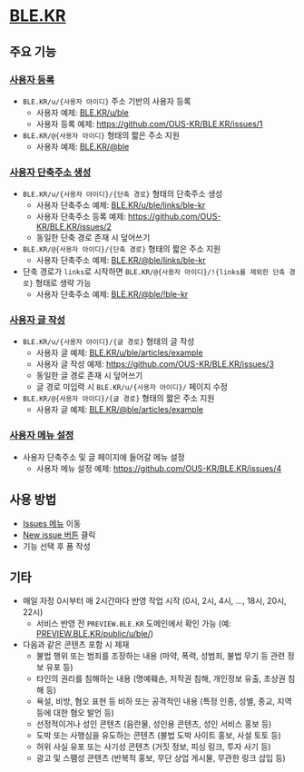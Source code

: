 # [BLE.KR](https://ble.kr)

## 주요 기능

### [사용자 등록](https://github.com/OUS-KR/BLE.KR/issues/new?template=01-user-register-by-issue.yml)

- `BLE.KR/u/{사용자 아이디}` 주소 기반의 사용자 등록
  - 사용자 예제: [BLE.KR/u/ble](https://ble.kr/u/ble)
  - 사용자 등록 예제: https://github.com/OUS-KR/BLE.KR/issues/1
- `BLE.KR/@{사용자 아이디}` 형태의 짧은 주소 지원
  - 사용자 예제: [BLE.KR/@ble](https://ble.kr/@ble)

### [사용자 단축주소 생성](https://github.com/OUS-KR/BLE.KR/issues/new?template=02-user-short-url-register-by-issue.yml)

- `BLE.KR/u/{사용자 아이디}/{단축 경로}` 형태의 단축주소 생성
  - 사용자 단축주소 예제: [BLE.KR/u/ble/links/ble-kr](https://ble.kr/u/ble/links/ble-kr)
  - 사용자 단축주소 등록 예제: https://github.com/OUS-KR/BLE.KR/issues/2
  - 동일한 단축 경로 존재 시 덮어쓰기
- `BLE.KR/@{사용자 아이디}/{단축 경로}` 형태의 짧은 주소 지원
  - 사용자 단축주소 예제: [BLE.KR/@ble/links/ble-kr](https://ble.kr/@ble/links/ble-kr)
- 단축 경로가 `links`로 시작하면 `BLE.KR/@{사용자 아이디}/!{links를 제외한 단축 경로}` 형태로 생략 가능
  - 사용자 단축주소 예제: [BLE.KR/@ble/!ble-kr](https://ble.kr/@ble/!ble-kr)

### [사용자 글 작성](https://github.com/OUS-KR/BLE.KR/issues/new?template=03-user-article-writing-by-issue.yml)

- `BLE.KR/u/{사용자 아이디}/{글 경로}` 형태의 글 작성
  - 사용자 글 예제: [BLE.KR/u/ble/articles/example](https://ble.kr/u/ble/articles/example)
  - 사용자 글 작성 예제: https://github.com/OUS-KR/BLE.KR/issues/3
  - 동일한 글 경로 존재 시 덮어쓰기
  - 글 경로 미입력 시 `BLE.KR/u/{사용자 아이디}/` 페이지 수정
- `BLE.KR/@{사용자 아이디}/{글 경로}` 형태의 짧은 주소 지원
  - 사용자 글 예제: [BLE.KR/@ble/articles/example](https://ble.kr/@ble/articles/example)
 
### [사용자 메뉴 설정](https://github.com/OUS-KR/BLE.KR/issues/new?template=04-user-menu-setting-by-issue.yml)

- 사용자 단축주소 및 글 페이지에 들어갈 메뉴 설정
  - 사용자 메뉴 설정 예제: https://github.com/OUS-KR/BLE.KR/issues/4

## 사용 방법

- [Issues 메뉴](https://github.com/OUS-KR/BLE.KR/issues) 이동
- [New issue 버튼](https://github.com/OUS-KR/BLE.KR/issues/new/choose) 클릭
- 기능 선택 후 폼 작성

## 기타

- 매일 자정 0시부터 매 2시간마다 반영 작업 시작 (0시, 2시, 4시, ..., 18시, 20시, 22시)
  - 서비스 반영 전 `PREVIEW.BLE.KR` 도메인에서 확인 가능 (예: [PREVIEW.BLE.KR/public/u/ble/](https://preview.ble.kr/public/u/ble/))
- 다음과 같은 콘텐츠 포함 시 제재
  - 불법 행위 또는 범죄를 조장하는 내용 (마약, 폭력, 성범죄, 불법 무기 등 관련 정보 유포 등)
  - 타인의 권리를 침해하는 내용 (명예훼손, 저작권 침해, 개인정보 유출, 초상권 침해 등)
  - 욕설, 비방, 혐오 표현 등 비하 또는 공격적인 내용 (특정 인종, 성별, 종교, 지역 등에 대한 혐오 발언 등)
  - 선정적이거나 성인 콘텐츠 (음란물, 성인용 콘텐츠, 성인 서비스 홍보 등)
  - 도박 또는 사행심을 유도하는 콘텐츠 (불법 도박 사이트 홍보, 사설 토토 등)
  - 허위 사실 유포 또는 사기성 콘텐츠 (거짓 정보, 피싱 링크, 투자 사기 등)
  - 광고 및 스팸성 콘텐츠 (반복적 홍보, 무단 상업 게시물, 무관한 링크 삽입 등)
